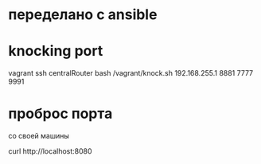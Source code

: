 # переделано с ansible
# knocking port

vagrant ssh centralRouter
bash /vagrant/knock.sh 192.168.255.1 8881 7777 9991

# проброс порта
cо своей машины

curl http://localhost:8080
